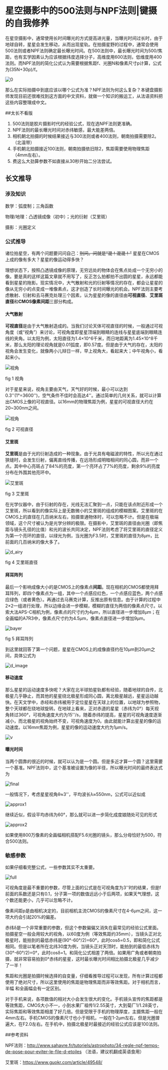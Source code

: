 # 星空摄影中的500法则与NPF法则|键摄的自我修养

在星空摄影中，通常使用长时间曝光的方式提高进光量，当曝光时间过长时，由于地球自转，星星会发生移动，从而出现星轨。在拍摄星野的过程中，通常会使用500法则或者NPF法则确定最长曝光时间。在500法则中，最长曝光时间为500/焦距，也有玄学因素认为应该根据纬度选择分子，高维度用600法则，低维度用400法则。而NPF法则的简化公式认为需要根据焦距f、光圈N和像素尺寸p计算，公式为(35N+30p)/f。

![0](./fig/fig0.png)

那么在实际拍摄中到底应该以哪个公式为准？NPF法则为何这么复杂？本键盘摄影师发现目前还很难找到这方面的中文资料，就做一个知识的搬运工，从法语资料把这些内容整理成中文。

##太长不看版

1. 500法则是胶片摄影时代的经验公式，现在选NPF法则更准确。
2. NPF法则的最长曝光时间对赤纬敏感，最大能差两倍。
3. 相机朝北拍摄的时候结果接近与300法则或者400法则，朝南拍摄需要除2。（北温带）
4. 手机朝北拍摄接近100法则，朝南拍摄依旧除2，焦距需要使用物理焦距（4mm左右）。
5. 费这么大劲算参数不如直接从30秒开始二分法尝试。

## 长文推导

### 涉及知识

数学：弧度制；三角函数

物理/地理：凸透镜成像（初中）；光的衍射（艾里斑）

摄影：光圈定义

### 公式推导

诸位拍星空，有两个问题要问问自己：~~别问。问就是“混！混混！”~~ 星星在CMOS上成的像有多大？星星的像运动得多快？

理想状态下，按照凸透镜成像的原理，无穷远处的物体会在焦点处成一个无穷小的像。要是真的这样这篇文章就不用写了，反正怎么拍都拍不出圆的星星，永远都能看到星星的拖影。现实情况中，大气散射和光的衍射等情况的存在，都会让星星的像从无穷小的点变成一堆像素点，这才创造了长时间曝光的机会。NPF法则主要考虑散射、衍射和去马赛克处理三个因素，认为星星的像的直径由**可视直径**、**艾里斑直径**和**CMOS像素间距**三部分构成。

#### 大气散射

**可视直径**是由于大气散射造成的。当我们讨论天体可视直径的时候，一般通过可视角度（或“视角”）来讨论，可视角度即星星顶端到眼睛的连线与星星底端到眼睛连线的夹角。以太阳为例，太阳直径为1.4×10^6千米，而日地距离为1.45×10^8千米，那么太阳的理论视角就是0.01弧度，即0.57度。但是由于大气的存在，太阳的视角会发生变化，就像两小儿辩日一样，早上视角大，看起来大；中午视角小，看起来小。

![视角](./fig/fig1.png)

fig 1 视角

对于星星来说，视角主要由天气，天气好的时候，最小可以达到0.3''(1°=3600'')，空气条件不佳时会高达4''。通过简单的几何关系，就可以计算出CMOS上像的可视直径。以16mm的物理焦距为例，星星的可视直径大约在20~300nm之间。

![视角](./fig/fig2.png)

fig 2 可视直径

#### 艾里斑

**艾里斑**是由于光的衍射造成的一种现象。由于光具有电磁波的特性，所以光在通过狭缝时，会发生衍射，偏离直线传播，在远场形成明暗相间的同心圆，而非一个点。其中中心亮斑占了84%的亮度，第一个亮环占了7%的亮度，剩余9%的亮度分布在外围其他亮环中。

![艾里斑](./fig/fig3.png)

fig 3 艾里斑

在光学仪器中，由于衍射的存在，光线无法汇聚到一点，只能在该点附近形成一个艾里斑，所以看到的像实际上是无数微小的艾里斑的组成的模糊图案。艾里斑的在CMOS上的直径在几百纳米左右，拍摄普通物体时，可以忽略不计。但是在极端领域，这个尺寸被认为是光学分辨的极限。在摄影中，艾里斑的直径由光圈（即焦距与镜头孔径的比值）和光的波长共同决定，NPF法则考虑了将艾里斑的直径定义为第一个亮环的直径，以绿光为例，当光圈为F3.5时，艾里斑的直径为8μm，比前面的几百纳米的像大多了。

![d_airy](./fig/fig4.png)

fig 4 艾里斑直径

#### 拜耳阵列

最后一个影响成像大小的是CMOS上的像素点**间距**。现在相机的CMOS都使用拜耳阵列，即四个像素点为一组，其中一个点感应红色，一个点感应蓝色，两个点感应绿色（或者黄色）。再通过去马赛克计算，反推出原有信息。由于计算的过程中2×2一组进行处理，所以边缘会进一步模糊，模糊的直径为两倍的像素点尺寸。以索大法APS-C相机为例，像素点的尺寸约为4μm，所以直径进一步增加8μm；在全画幅的A7R3中，像素点尺寸约为4.5μm，像素点直径进一步增加9μm。

![bayer](./fig/fig5.png)

fig 5 拜耳阵列

到这里就回答了第一个问题，星星在CMOS上的成像直径约在10μm到20μm之间，具体公式为

![d_image](./fig/fig6.png)

#### 移动速度

那么星星的运动速度多快呢？大家在北半球拍星轨都有经验，随着地球的自传，北极星几乎静止，而其他的星星绕北极星形成同心圆，离北极星越远，星星运动越快。在天文学中，赤经和赤纬被用于定位星星在天球上的位置，以地球为参照物，整个天球都在绕地球旋转。在地球上看来，正对赤道的星星（赤纬为0°）每天视角转过360°，可视角速度大约为15''/s，随着赤纬的提高，星星的可视角速度逐渐减小，而北极星的视角始终不变，可视角速度为0。由此就能计算出星星的像的运动速度。以16mm焦距为例，星星的像的运动速度大约为1μm/s。

![v](./fig/fig7.png)

#### 曝光时间

当两个圆靠的很近的时候，就可以认为是一个圆。但是多近才算一个圆？这里需要一个基准。NPF法则中，这个基准被设置为像的半径，所以曝光时间的最终表达式为

![final](./fig/fig8.png)

一般情况下，考虑星星视角θ≈3''，平均波长λ≈550nm，公式可以近似成

![approx1](./fig/fig9.png)

继续近似，假设平均赤纬为60°，那么就可以进一步简化成度娘随处可见的形式

![approx2](./fig/fig10.png)

如果使用800万像素的全画幅相机搭配F5.6光圈的镜头，那么分母恰好为500，符合500法则。

### 敏感参数

如果仔细看完整公式，一些参数其实不太重要。

![full](./fig/fig11.png)

可视角度是最不重要的参数，尽管上面的公式是在可视角度为3''时的结果，但是f前面的系数还是只有0.1，分子第一项的数值远远小于后两项，如果天气理想，这个数还能更小，几乎可以忽略不计。

像素间距p是由相机决定的，目前相机主流CMOS的像素尺寸在4-6μm之间，这一项大约会引起20%的偏差。

赤纬δ是一个非常重要的参数，但这个参数偏偏又消失在最常见的经验公式里面。拍摄星空一般会用较大的视角，以60度为例（等效焦距约35mm），当镜头正对北极星时，能拍到的最低赤纬是(90°-60°/2)=60°，此时cosδ=0.5，即和简化公式相同。但是以笔者所在北纬30度为例，当镜头正对天顶时，能拍到的最低赤纬为(30°-60°/2)=0°，此时cosδ=1。和简化公式相差了两倍。如果用广角或者朝南拍摄，就非常容易拍到0°赤纬的星星，这时最长曝光时间相比拍摄北极星几乎减少了一半！

焦距和光圈是拍摄时候选择的自变量，仔细看推导过程可以发现，所有计算过程都使用了绝对尺寸，所以这里使用的焦距是物理焦距而非等效焦距。对于相机而言，半幅 和全画幅会有一定区别。

对于手机来说，各项数值的相对大小会发生很大的变化。手机镜头宣传的焦距都是等效焦距，CMOS大小不一，小到水果厂祖传1/2.55英寸，大到菊厂1/1.28英寸，实际焦距和等效焦距相差了好几倍。但是受限于手机的物理厚度，主摄焦距一般在4mm左右。手机CMOS的像素尺寸也小于相机，一般在1-2μm左右，但是光圈普遍大，在F2.0左右。在手机中，拍摄北极星时最接近的经验公式应该是100法则。

##参考资料

NPF法则：http://www.sahavre.fr/tutoriels/astrophoto/34-regle-npf-temps-de-pose-pour-eviter-le-file-d-etoiles （法语，建议机翻成英语食用）

艾里斑：https://www.guokr.com/article/49548/
